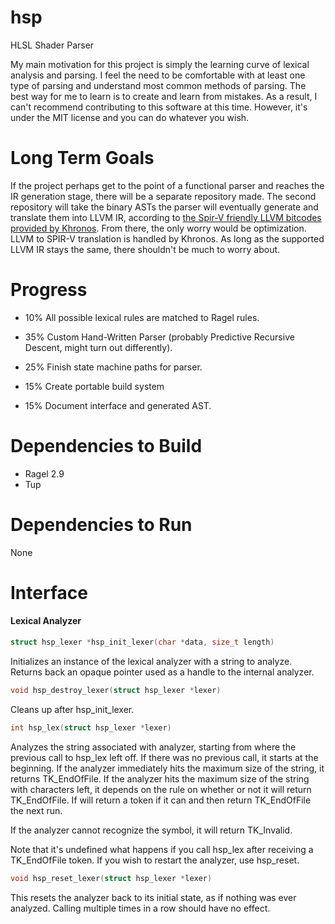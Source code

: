 # hsp
HLSL Shader Parser

My main motivation for this project is simply the learning curve of lexical analysis and parsing. I feel the need to be comfortable with at least one type of parsing and understand most common methods of parsing. The best way for me to learn is to create and learn from mistakes. As a result, I can't recommend contributing to this software at this time. However, it's under the MIT license and you can do whatever you wish. 

# Long Term Goals
If the project perhaps get to the point of a functional parser and reaches the IR generation stage, there will be a separate repository made. The second repository will take the binary ASTs the parser will eventually generate and translate them into LLVM IR, according to [the Spir-V friendly LLVM bitcodes provided by Khronos](https://github.com/KhronosGroup/SPIRV-LLVM/blob/khronos/spirv-3.6.1/docs/SPIRVRepresentationInLLVM.rst). From there, the only worry would be optimization. LLVM to SPIR-V translation is handled by Khronos. As long as the supported LLVM IR stays the same, there shouldn't be much to worry about. 

# Progress
+ 10% All possible lexical rules are matched to Ragel rules. 

+ 35% Custom Hand-Written Parser (probably Predictive Recursive Descent, might turn out differently). 
+ 25% Finish state machine paths for parser.
+ 15% Create portable build system
+ 15% Document interface and generated AST. 

# Dependencies to Build
+ Ragel 2.9
+ Tup

# Dependencies to Run
None

# Interface

#### Lexical Analyzer
```C
struct hsp_lexer *hsp_init_lexer(char *data, size_t length)
```
Initializes an instance of the lexical analyzer with a string to analyze. Returns back an opaque pointer used as a handle to the internal analyzer. 

```C
void hsp_destroy_lexer(struct hsp_lexer *lexer)
```
Cleans up after hsp_init_lexer.

```C
int hsp_lex(struct hsp_lexer *lexer)
```
Analyzes the string associated with analyzer, starting from where the previous call to hsp_lex left off. If there was no previous call, it starts at the beginning. If the analyzer immediately hits the maximum size of the string, it returns TK_EndOfFile. If the analyzer hits the maximum size of the string with characters left, it depends on the rule on whether or not it will return TK_EndOfFile. If will return a token if it can and then return TK_EndOfFile the next run. 

If the analyzer cannot recognize the symbol, it will return TK_Invalid. 

Note that it's undefined what happens if you call hsp_lex after receiving a TK_EndOfFile token. If you wish to restart the analyzer, use hsp_reset. 

```C
void hsp_reset_lexer(struct hsp_lexer *lexer)
```
This resets the analyzer back to its initial state, as if nothing was ever analyzed. Calling multiple times in a row should have no effect. 
